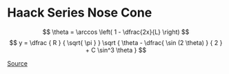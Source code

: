 # Haack Series Nose Cone

$$ \theta = \arccos \left( 1 - \dfrac{2x}{L} \right) $$
$$ y = \dfrac { R } { \sqrt{ \pi } } \sqrt { \theta - \dfrac{ \sin (2 \theta) } { 2 } + C \sin^3 \theta } $$

[Source][haack-wiki]

[haack-wiki]: https://en.wikipedia.org/wiki/Nose_cone_design#Haack_series "Nose_cone_design#Haack Series"
